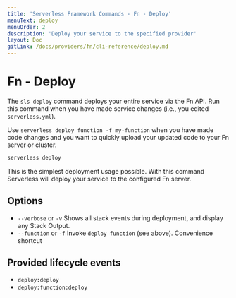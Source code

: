```yaml
---
title: 'Serverless Framework Commands - Fn - Deploy'
menuText: deploy
menuOrder: 2
description: 'Deploy your service to the specified provider'
layout: Doc
gitLink: /docs/providers/fn/cli-reference/deploy.md
---
```


# Fn - Deploy

The `sls deploy` command deploys your entire service via the Fn API. Run this command when you have made service changes (i.e., you edited `serverless.yml`).

Use `serverless deploy function -f my-function` when you have made code changes and you want to quickly upload your updated code to your Fn server or cluster.

```bash
serverless deploy
```

This is the simplest deployment usage possible. With this command Serverless will deploy your service to the configured Fn server.

## Options
- `--verbose` or `-v` Shows all stack events during deployment, and display any Stack Output.
- `--function` or `-f` Invoke `deploy function` (see above). Convenience shortcut

## Provided lifecycle events
- `deploy:deploy`
- `deploy:function:deploy`
